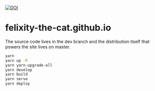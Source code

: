 [![DOI](https://zenodo.org/badge/278143865.svg)](https://zenodo.org/badge/latestdoi/278143865)

# felixity-the-cat.github.io

The source code lives in the dev branch and the distribution itself that powers the site lives on master.

```sh
yarn
yarn up -R
yarn yarn-upgrade-all
yarn develop
yarn build
yarn serve
yarn deploy
```
